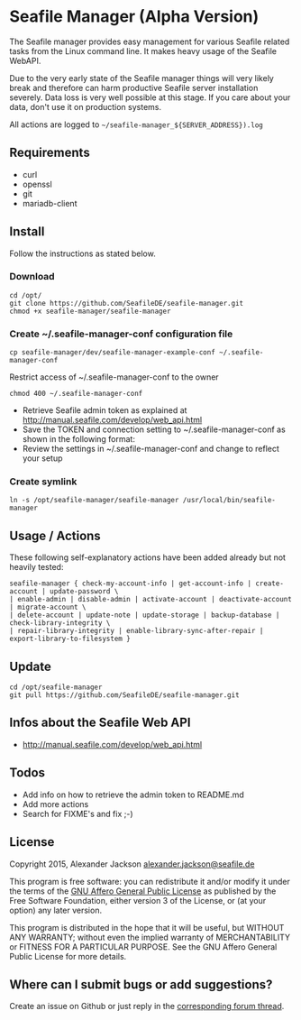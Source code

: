 # Seafile Manager (Alpha Version)
The Seafile manager provides easy management for various Seafile related tasks from the Linux command line. It makes heavy usage of the Seafile WebAPI.

Due to the very early state of the Seafile manager things will very likely break and therefore can harm productive Seafile server installation severely. Data loss is very well possible at this stage. If you care about your data, don't use it on production systems.

All actions are logged to `~/seafile-manager_${SERVER_ADDRESS}).log`


## Requirements
- curl
- openssl
- git
- mariadb-client


## Install
Follow the instructions as stated below.


### Download
```
cd /opt/
git clone https://github.com/SeafileDE/seafile-manager.git
chmod +x seafile-manager/seafile-manager
```

### Create ~/.seafile-manager-conf configuration file
```
cp seafile-manager/dev/seafile-manager-example-conf ~/.seafile-manager-conf
```

Restrict access of ~/.seafile-manager-conf to the owner
```
chmod 400 ~/.seafile-manager-conf
```

- Retrieve Seafile admin token as explained at http://manual.seafile.com/develop/web_api.html
- Save the TOKEN and connection setting to ~/.seafile-manager-conf as shown in the following format:
- Review the settings in ~/.seafile-manager-conf and change to reflect your setup


### Create symlink
```
ln -s /opt/seafile-manager/seafile-manager /usr/local/bin/seafile-manager
```


## Usage / Actions
These following self-explanatory actions have been added already but not heavily tested:

```
seafile-manager { check-my-account-info | get-account-info | create-account | update-password \
| enable-admin | disable-admin | activate-account | deactivate-account | migrate-account \
| delete-account | update-note | update-storage | backup-database | check-library-integrity \
| repair-library-integrity | enable-library-sync-after-repair | export-library-to-filesystem }
```


## Update

```
cd /opt/seafile-manager
git pull https://github.com/SeafileDE/seafile-manager.git
```


## Infos about the Seafile Web API
- http://manual.seafile.com/develop/web_api.html


## Todos

- Add info on how to retrieve the admin token to README.md
- Add more actions
- Search for FIXME's and fix ;-)


## License
Copyright 2015, Alexander Jackson <alexander.jackson@seafile.de>

This program is free software: you can redistribute it and/or modify
it under the terms of the [GNU Affero General Public License](http://www.gnu.org/licenses/agpl-3.0.html) as published by
the Free Software Foundation, either version 3 of the License, or
(at your option) any later version.

This program is distributed in the hope that it will be useful,
but WITHOUT ANY WARRANTY; without even the implied warranty of
MERCHANTABILITY or FITNESS FOR A PARTICULAR PURPOSE.  See the
GNU Affero General Public License for more details.


## Where can I submit bugs or add suggestions?
Create an issue on Github or just reply in the [corresponding forum thread](https://forum.seafile-server.org/t/seafile-manager-alpha-version/3347).
